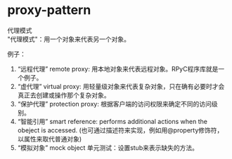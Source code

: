 # proxy-pattern
代理模式    
"代理模式"：用一个对象来代表另一个对象。
    
例子：    
1. “远程代理” remote proxy: 用本地对象来代表远程对象。RPyC程序库就是一个例子。    
2. “虚代理” virtual proxy: 用轻量级对象来代表复杂对象，只在确有必要时才会真正去创建或操作那个复杂对象。   
3. “保护代理” protection proxy: 根据客户端的访问权限来确定不同的访问级别。    
4. “智能引用” smart reference:  performs additional actions when the obeject is accessed.         (也可通过描述符来实现，例如用@property修饰符，以属性来取代普通对象)  
5. “模拟对象” mock object 单元测试：设置stub来表示缺失的方法。    
